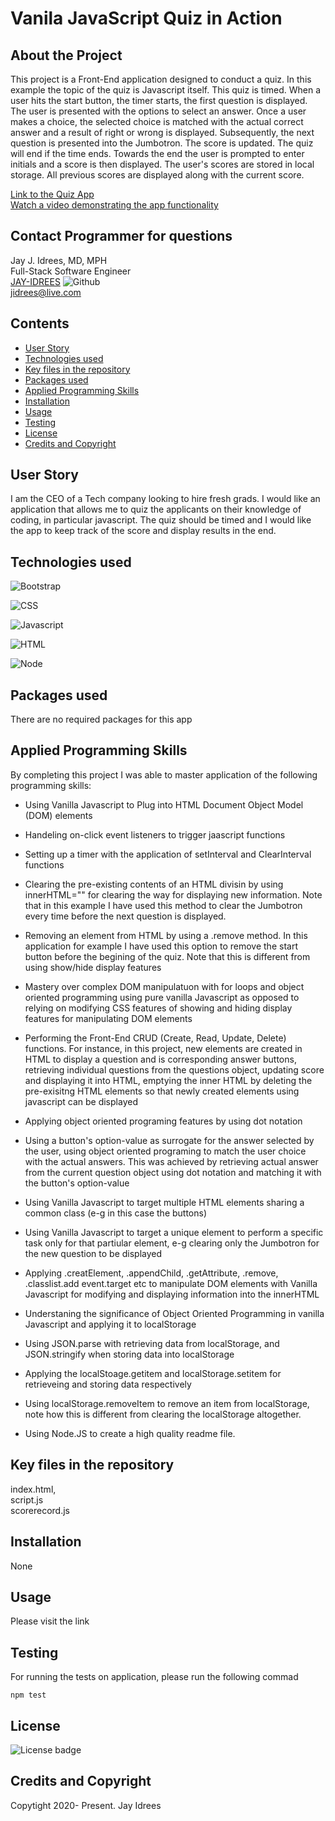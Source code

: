 # Vanila JavaScript Quiz in Action 

## About the Project
This project is a Front-End application designed to conduct a quiz. In this example the topic of the quiz is Javascript itself. This quiz is timed. When a user hits the start button, the timer starts, the first question is displayed. The user is presented with the options to select an answer. 
Once a user makes a choice, the selected choice is matched with the actual correct answer and a result of right or wrong is displayed. Subsequently, the next question is presented into the Jumbotron. The score is updated. The quiz will end if the time ends. Towards the end the user is prompted to enter initials and a score is then displayed. The user's scores are stored in local storage. All previous scores are displayed along with the current score. 

[Link to the Quiz App ](https://jay-idrees.github.io/Vanilla-Javascript-Quiz-DOM-Manipulation/) <br />
[Watch a video demonstrating the app functionality](https://youtu.be/-owhO0fuMrw)<br />

## Contact Programmer for questions

Jay J. Idrees, MD, MPH<br />
Full-Stack Software Engineer<br />
[JAY-IDREES](https://github.com/Jay-Idrees) ![Github](http://img.shields.io/badge/github-black?style=flat&logo=github)<br />
jidrees@live.com



## Contents

- [User Story](#user-story)
- [Technologies used](#technologies-used)
- [Key files in the repository](#key-files-in-the-repository)
- [Packages used](#packages-used)
- [Applied Programming Skills](#applied-programming-skills)
- [Installation](#installation)
- [Usage](#usage)
- [Testing](#testing)
- [License](#license)
- [Credits and Copyright](#credits-and-copyright)


## User Story

I am the CEO of a Tech company looking to hire fresh grads. I would like an application that allows me to quiz the applicants on their knowledge of coding, in particular javascript. The quiz should be timed and I would like the app to keep track of the score and display results in the end.  



## Technologies used


![Bootstrap](https://img.shields.io/badge/Bootstrap-blueviolet?style=for-the-badge&logo=bootstrap)

![CSS](https://img.shields.io/badge/css-darkgreen?style=for-the-badge&logo=css3)

![Javascript](https://img.shields.io/badge/JavaScript-black?style=for-the-badge&logo=JavaScript)

![HTML](https://img.shields.io/badge/HTML-informational?style=for-the-badge&logo=html5)

![Node](https://img.shields.io/badge/Node-green?style=for-the-badge&logo=Node.js)



## Packages used

There are no required packages for this app


## Applied Programming Skills

By completing this project I was able to master application of the following programming skills: 

- Using Vanilla Javascript to Plug into HTML Document Object Model (DOM) elements

- Handeling on-click event listeners to trigger jaascript functions

- Setting up a timer with the application of setInterval and ClearInterval functions

- Clearing the pre-existing contents of an HTML divisin by using innerHTML="" for clearing the way for displaying new information. Note that in this example I have used this method to clear the Jumbotron every time before the next question is displayed.

- Removing an element from HTML by using a .remove method. In this application for example I have used this option to remove the start button before the begining of the quiz. Note that this is different from using show/hide display features

- Mastery over complex DOM manipulatuon with for loops and object oriented programming using pure vanilla Javascript as opposed to relying on modifying CSS features of showing and hiding display features for manipulating DOM elements

- Performing the Front-End CRUD (Create, Read, Update, Delete) functions. For instance, in this project, new elements are created in HTML to display a question and is corresponding answer buttons, retrieving individual questions from the questions object, updating score and displaying it into HTML, emptying the inner HTML by deleting the pre-exisitng HTML elements so that newly created elements using javascript can be displayed

- Applying object oriented programing features by using dot notation

- Using a button's option-value as surrogate for the answer selected by the user, using object oriented programing to match the user choice with the actual answers. This was achieved by retrieving actual answer from the current question object using dot notation and matching it with the button's option-value 

- Using Vanilla Javascript to target multiple HTML elements sharing a common class (e-g in this case the buttons)

- Using Vanilla Javascript to target a unique element to perform a specific task only for that partiular element, e-g clearing only the Jumbotron for the new question to be displayed

- Applying .creatElement, .appendChild, .getAttribute, .remove, .classlist.add event.target etc to manipulate DOM elements with Vanilla Javascript for modifying and displaying information into the innerHTML

- Understaning the significance of Object Oriented Programming in vanilla Javascript and applying it to localStorage

- Using JSON.parse with retrieving data from localStorage, and JSON.stringify when storing data into localStorage

- Applying the localStoage.getitem and localStorage.setitem for retrieveing and storing data respectively

- Using localStorage.removeItem to remove an item from localStorage, note how this is different from clearing the localStorage altogether.

- Using Node.JS to create a high quality readme file.

## Key files in the repository

index.html, <br />
script.js <br />
scorerecord.js


## Installation

None

## Usage

Please visit the link 

## Testing

For running the tests on application, please run the following commad

```
npm test
```


## License 

![License badge](https://img.shields.io/badge/license-MIT-blue.svg)


## Credits and Copyright 
Copytight 2020- Present. Jay Idrees


